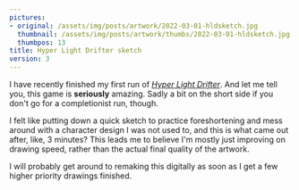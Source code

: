```yaml
---
pictures:
- original: /assets/img/posts/artwork/2022-03-01-hldsketch.jpg
  thumbnail: /assets/img/posts/artwork/thumbs/2022-03-01-hldsketch.jpg
  thumbpos: 13
title: Hyper Light Drifter sketch
version: 3
---
```

I have recently finished my first run of *[Hyper Light Drifter](https://www.heartmachine.com/hyper-light-drifter)*. And let me tell you, this game is **seriously** amazing. Sadly a bit on the short side if you don't go for a completionist run, though.

I felt like putting down a quick sketch to practice foreshortening and mess around with a character design I was not used to, and this is what came out after, like, 3 minutes? This leads me to believe I'm mostly just improving on drawing speed, rather than the actual final quality of the artwork.

I will probably get around to remaking this digitally as soon as I get a few higher priority drawings finished.
